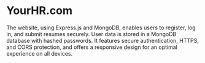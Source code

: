 # YourHR.com
The website, using Express.js and MongoDB, enables users to register, log in, and submit resumes securely. User data is stored in a MongoDB database with hashed passwords. It features secure authentication, HTTPS, and CORS protection, and offers a responsive design for an optimal experience on all devices.
